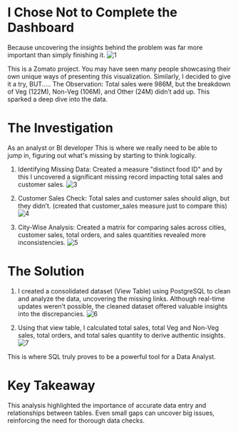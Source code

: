 # I Chose Not to Complete the Dashboard
Because uncovering the insights behind the problem was far more important than simply finishing it.
![1](https://github.com/user-attachments/assets/cb9a64a2-6cb7-4190-8c84-ea24f33cc1f9)

This is a Zomato project. You may have seen many people showcasing their own unique ways of presenting this visualization. Similarly, I decided to give it a try, BUT.....
The Observation: Total sales were 986M, but the breakdown of Veg (122M), Non-Veg (106M), and Other (24M) didn’t add up. This sparked a deep dive into the data.

# The Investigation
As an analyst or BI developer
This is where we really need to be able to jump in, figuring out what's missing by starting to think logically.

1. Identifying Missing Data: Created a measure "distinct food ID" and by this I uncovered a significant missing record impacting total sales and customer sales.
![3](https://github.com/user-attachments/assets/b12b2f81-53a6-4ce4-9db5-8bc0943e9f77)

2. Customer Sales Check: Total sales and customer sales should align, but they didn’t. (created that customer_sales measure just to compare this)
![4](https://github.com/user-attachments/assets/65e21a03-14d6-4777-a2d5-509f0237495c)

3. City-Wise Analysis: Created a matrix for comparing sales across cities, customer sales, total orders, and sales quantities revealed more inconsistencies.
![5](https://github.com/user-attachments/assets/684bca8c-292b-4b12-8d07-42bbca89fb17)


# The Solution
1. I created a consolidated dataset (View Table) using PostgreSQL to clean and analyze the data, uncovering the missing links.
Although real-time updates weren’t possible, the cleaned dataset offered valuable insights into the discrepancies.
![6](https://github.com/user-attachments/assets/23c9e26e-ece1-4194-9bb5-947a92ecf279)

2. Using that view table, I calculated total sales, total Veg and Non-Veg sales, total orders, and total sales quantity to derive authentic insights.
![7](https://github.com/user-attachments/assets/e4fcfe29-9a1c-46d4-87b0-a36eeed00165)

This is where SQL truly proves to be a powerful tool for a Data Analyst.

# Key Takeaway
This analysis highlighted the importance of accurate data entry and relationships between tables.
Even small gaps can uncover big issues, reinforcing the need for thorough data checks.
